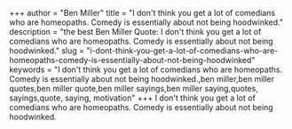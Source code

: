 +++
author = "Ben Miller"
title = "I don't think you get a lot of comedians who are homeopaths. Comedy is essentially about not being hoodwinked."
description = "the best Ben Miller Quote: I don't think you get a lot of comedians who are homeopaths. Comedy is essentially about not being hoodwinked."
slug = "i-dont-think-you-get-a-lot-of-comedians-who-are-homeopaths-comedy-is-essentially-about-not-being-hoodwinked"
keywords = "I don't think you get a lot of comedians who are homeopaths. Comedy is essentially about not being hoodwinked.,ben miller,ben miller quotes,ben miller quote,ben miller sayings,ben miller saying,quotes, sayings,quote, saying, motivation"
+++
I don't think you get a lot of comedians who are homeopaths. Comedy is essentially about not being hoodwinked.
